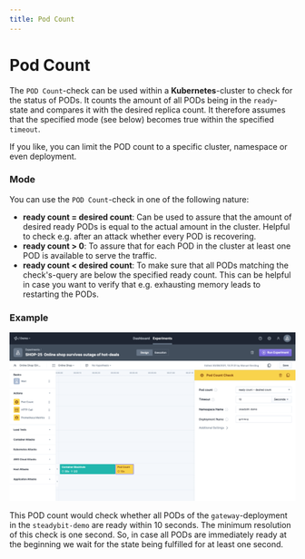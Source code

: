 ```yaml
---
title: Pod Count
---
```


# Pod Count

The `POD Count`-check can be used within a **Kubernetes**-cluster to check for the status of PODs. It counts the amount of all PODs being in the `ready`-state and compares it with the desired replica count. It therefore assumes that the specified mode (see below) becomes true within the specified `timeout`.

If you like, you can limit the POD count to a specific cluster, namespace or even deployment.

### Mode

You can use the `POD Count`-check in one of the following nature:

* **ready count = desired count**: Can be used to assure that the amount of desired ready PODs is equal to the actual amount in the cluster. Helpful to check e.g. after an attack whether every POD is recovering.
* **ready count > 0**: To assure that for each POD in the cluster at least one POD is available to serve the traffic.
* **ready count < desired count**: To make sure that all PODs matching the check's-query are below the specified ready count. This can be helpful in case you want to verify that e.g. exhausting memory leads to restarting the PODs.

### Example

![Example POD count configuration](../../use/15-actions/10-pod-count.png)

This POD count would check whether all PODs of the `gateway`-deployment in the `steadybit-demo` are ready within 10 seconds. The minimum resolution of this check is one second. So, in case all PODs are immediately ready at the beginning we wait for the state being fulfilled for at least one second.
